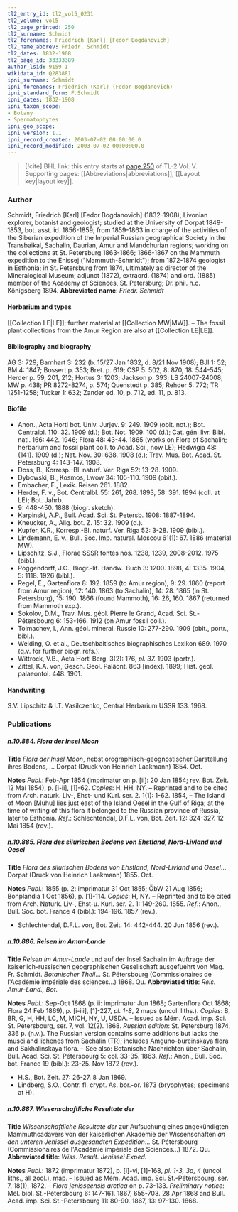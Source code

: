 ```yaml
---
tl2_entry_id: tl2_vol5_0231
tl2_volume: vol5
tl2_page_printed: 250
tl2_surname: Schmidt
tl2_forenames: Friedrich [Karl] [Fedor Bogdanovich]
tl2_name_abbrev: Friedr. Schmidt
tl2_dates: 1832-1908
tl2_page_id: 33333389
author_lsid: 9159-1
wikidata_id: Q283881
ipni_surname: Schmidt
ipni_forenames: Friedrich (Karl) (Fedor Bogdanovich)
ipni_standard_form: F.Schmidt
ipni_dates: 1832-1908
ipni_taxon_scope: 
- Botany
- Spermatophytes
ipni_geo_scope: 
ipni_version: 1.1
ipni_record_created: 2003-07-02 00:00:00.0
ipni_record_modified: 2003-07-02 00:00:00.0
---
```



> [!cite] BHL link: this entry starts at [page 250](https://www.biodiversitylibrary.org/page/33333389) of TL-2 Vol. V.
> Supporting pages: [[Abbreviations|abbreviations]], [[Layout key|layout key]].

### Author

Schmidt, Friedrich \[Karl\] \[Fedor Bogdanovich\] (1832-1908), Livonian explorer, botanist and geologist; studied at the University of Dorpat 1849-1853, bot. asst. id. 1856-1859; from 1859-1863 in charge of the activities of the Siberian expedition of the Imperial Russian geographical Society in the Transbaikal, Sachalin, Daurian, Amur and Mandchurian regions; working on the collections at St. Petersburg 1863-1866; 1866-1867 on the Mammuth expedition to the Enissej ("Mammuth-Schmidt"); from 1872-1874 geologist in Esthonia; in St. Petersburg from 1874, ultimately as director of the Mineralogical Museum; adjunct (1872), extraord. (1874) and ord. (1885) member of the Academy of Sciences, St. Petersburg; Dr. phil. h.c. Königsberg 1894. 
**Abbreviated name**: *Friedr. Schmidt*

#### Herbarium and types

[[Collection LE|LE]]; further material at [[Collection MW|MW]]. – The fossil plant collections from the Amur Region are also at [[Collection LE|LE]].

#### Bibliography and biography

AG 3: 729; Barnhart 3: 232 (b. 15/27 Jan 1832, d. 8/21 Nov 1908); BJI 1: 52; BM 4: 1847; Bossert p. 353; Bret. p. 619; CSP 5: 502, 8: 870, 18: 544-545; Herder p. 59, 201, 212; Hortus 3: 1203; Jackson p. 393; LS 24007-24008; MW p. 438; PR 8272-8274, p. 574; Quenstedt p. 385; Rehder 5: 772; TR 1251-1258; Tucker 1: 632; Zander ed. 10, p. 712, ed. 11, p. 813.

#### Biofile

- Anon., Acta Horti bot. Univ. Jurjev. 9: 249. 1909 (obit. not.); Bot. Centralbl. 110: 32. 1909 (d.); Bot. Not. 1909: 100 (d.); Cat. gén. livr. Bibl. natl. 166: 442. 1946; Flora 48: 43-44. 1865 (works on Flora of Sachalin; herbarium and fossil plant coll. to Acad. Sci., now LE); Hedwigia 48: (141). 1909 (d.); Nat. Nov. 30: 638. 1908 (d.); Trav. Mus. Bot. Acad. St. Petersburg 4: 143-147. 1908.
- Doss, B., Korresp.-Bl. naturf. Ver. Riga 52: 13-28. 1909.
- Dybowski, B., Kosmos, Lwow 34: 105-110. 1909 (obit.).
- Embacher, F., Lexik. Reisen 261. 1882.
- Herder, F. v., Bot. Centralbl. 55: 261, 268. 1893, 58: 391. 1894 (coll. at LE); Bot. Jahrb.
- 9: 448-450. 1888 (biogr. sketch).
- Karpinski, A.P., Bull. Acad. Sci. St. Petersb. 1908: 1887-1894.
- Kneucker, A., Allg. bot. Z. 15: 32. 1909 (d.).
- Kupfer, K.R., Korresp.-Bl. naturf. Ver. Riga 52: 3-28. 1909 (bibl.).
- Lindemann, E. v., Bull. Soc. Imp. natural. Moscou 61(1): 67. 1886 (material MW).
- Lipschitz, S.J., Florae SSSR fontes nos. 1238, 1239, 2008-2012. 1975 (bibl.).
- Poggendorff, J.C., Biogr.-lit. Handw.-Buch 3: 1200. 1898, 4: 1335. 1904, 5: 1118. 1926 (bibl.).
- Regel, E., Gartenflora 8: 192. 1859 (to Amur region), 9: 29. 1860 (report from Amur region), 12: 140. 1863 (to Sachalin), 14: 28. 1865 (in St. Petersburg), 15: 190. 1866 (found Mammoth), 16: 26, 160. 1867 (returned from Mammoth exp.).
- Sokolov, D.M., Trav. Mus. géol. Pierre le Grand, Acad. Sci. St.-Pétersbourg 6: 153-166. 1912 (on Amur fossil coll.).
- Tolmachev, I., Ann. géol. mineral. Russie 10: 277-290. 1909 (obit., portr., bibl.).
- Welding, O. et al., Deutschbaltisches biographisches Lexikon 689. 1970 (q.v. for further biogr. refs.).
- Wittrock, V.B., Acta Horti Berg. 3(2): 176, *pl. 37.* 1903 (portr.).
- Zittel, K.A. von, Gesch. Geol. Paläont. 863 \[index\]. 1899; Hist. geol. palaeontol. 448. 1901.

#### Handwriting

S.V. Lipschitz & I.T. Vasilczenko, Central Herbarium USSR 133. 1968.

### Publications

##### n.10.884. Flora der Insel Moon

**Title**
*Flora der Insel Moon*, nebst orographisch-geognostischer Darstellung ihres Bodens, ... Dorpat (Druck von Heinrich Laakmann) 1854. Oct.

**Notes**
*Publ*.: Feb-Apr 1854 (imprimatur on p. \[ii\]: 20 Jan 1854; rev. Bot. Zeit. 12 Mai 1854), p. \[i-ii\], \[1\]-62. *Copies*: H, HH, NY. – Reprinted and to be cited from Arch. naturk. Liv-, Ehst- und Kurl. ser. 2. 1(1): 1-62. 1854, – The Island of Moon \[Muhu\] lies just east of the Island Oesel in the Gulf of Riga; at the time of writing of this flora it belonged to the Russian province of Russia, later to Esthonia.
*Ref*.: Schlechtendal, D.F.L. von, Bot. Zeit. 12: 324-327. 12 Mai 1854 (rev.).

##### n.10.885. Flora des silurischen Bodens von Ehstland, Nord-Livland und Oesel

**Title**
*Flora des silurischen Bodens von Ehstland, Nord-Livland und Oesel*... Dorpat (Druck von Heinrich Laakmann) 1855. Oct.

**Notes**
*Publ*.: 1855 (p. 2: imprimatur 31 Oct 1855; ÖbW 21 Aug 1856; Bonplandia 1 Oct 1856), p. \[1\]-114. *Copies*: H, NY. – Reprinted and to be cited from Arch. Naturk. Liv-, Ehst-u. Kurl. ser. 2. 1: 149-260. 1855.
*Ref*.: Anon., Bull. Soc. bot. France 4 (bibl.): 194-196. 1857 (rev.).
- Schlechtendal, D.F.L. von, Bot. Zeit. 14: 442-444. 20 Jun 1856 (rev.).

##### n.10.886. Reisen im Amur-Lande

**Title**
*Reisen im Amur-Lande* und auf der Insel Sachalin im Auftrage der kaiserlich-russischen geographischen Gesellschaft ausgefuehrt von Mag. Fr. Schmidt. *Botanischer Theil*... St. Pétersbourg (Commissionaires de l'Académie impériale des sciences...) 1868. Qu.
**Abbreviated title**: *Reis. Amur-Land., Bot.*

**Notes**
*Publ*.: Sep-Oct 1868 (p. ii: imprimatur Jun 1868; Gartenflora Oct 1868; Flora 24 Feb 1869), p. \[i-iii\], \[1\]-227, *pl. 1-8*, 2 maps (uncol. liths.). *Copies*: B, BR, G, H, HH, LC, M, MICH, NY, U, USDA. – Issued as Mém. Acad. imp. Sci. St. Pétersbourg, ser. 7, vol. 12(2). 1868.
*Russian edition*: St. Petersburg 1874, 336 p. (n.v.). The Russian version contains some additions but lacks the musci and lichenes from Sachalin (TR); includes Amguno-bureinskaya flora and Sakhalinskaya flora. – See also: Botanische Nachrichten über Sachalin, Bull. Acad. Sci. St. Pétersbourg 5: col. 33-35. 1863.
*Ref*.: Anon., Bull. Soc. bot. France 19 (bibl.): 23-25. Nov 1872 (rev.).
- H.S., Bot. Zeit. 27: 26-27. 8 Jan 1869.
- Lindberg, S.O., Contr. fl. crypt. As. bor.-or. 1873 (bryophytes; specimens at H).

##### n.10.887. Wissenschaftliche Resultate der

**Title**
*Wissenschaftliche Resultate der* zur Aufsuchung eines angekündigten Mammuthcadavers von der kaiserlichen Akademie der Wissenschaften *an den unteren Jenissei ausgesandten Expedition*... St. Pétersbourg (Commissionaires de l'Académie impériale des Sciences...) 1872. Qu.
**Abbreviated title**: *Wiss. Result. Jenissei Exped.*

**Notes**
*Publ*.: 1872 (imprimatur 1872), p. \[i\]-vi, \[1\]-168, *pl. 1-3, 3a, 4* (uncol. liths., all zool.), map. – Issued as Mém. Acad. imp. Sci. St.-Pétersbourg, ser. 7. 18(1), 1872. – *Flora jenisseensis arctica* on p. 73-133.
*Preliminary notice*: Mél. biol. St.-Pétersbourg 6: 147-161. 1867, 655-703. 28 Apr 1868 and Bull. Acad. imp. Sci. St.-Pétersbourg 11: 80-90. 1867, 13: 97-130. 1868.

